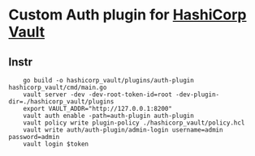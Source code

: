 # Custom Auth plugin for [HashiCorp Vault](https://www.vaultproject.io/)

## Instr
```
    go build -o hashicorp_vault/plugins/auth-plugin hashicorp_vault/cmd/main.go
    vault server -dev -dev-root-token-id=root -dev-plugin-dir=./hashicorp_vault/plugins
    export VAULT_ADDR="http://127.0.0.1:8200"
    vault auth enable -path=auth-plugin auth-plugin
    vault policy write plugin-policy ./hashicorp_vault/policy.hcl
    vault write auth/auth-plugin/admin-login username=admin password=admin
    vault login $token
```
